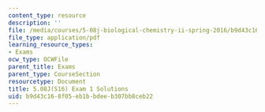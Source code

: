 ```yaml
---
content_type: resource
description: ''
file: /media/courses/5-08j-biological-chemistry-ii-spring-2016/b9d43c168f05eb1bbdeeb307bb8ceb22_MIT5_08jS16exam1_soln.pdf
file_type: application/pdf
learning_resource_types:
- Exams
ocw_type: OCWFile
parent_title: Exams
parent_type: CourseSection
resourcetype: Document
title: 5.08J(S16) Exam 1 Solutions
uid: b9d43c16-8f05-eb1b-bdee-b307bb8ceb22
---
```

